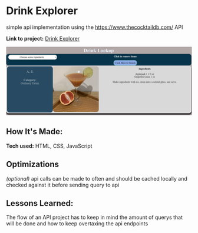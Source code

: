 # Drink Explorer
simple api implementation using the https://www.thecocktaildb.com/ API

**Link to project:** [Drink Explorer](https://sunny-marzipan-0bacb8.netlify.app/)

![site-img](images/screen.png)

## How It's Made:

**Tech used:** HTML, CSS, JavaScript


## Optimizations
*(optional)*
api calls can be made to often and should be cached locally and checked against it before sending query to api

## Lessons Learned:

The flow of an API project has to keep in mind the amount of querys that will be done and how to keep overtaxing the api endpoints


